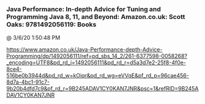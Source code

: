 ﻿

### Java Performance: In-depth Advice for Tuning and Programming Java 8, 11, and Beyond: Amazon.co.uk: Scott Oaks: 9781492056119: Books
@ 3/6/20 1:50:48 PM

https://www.amazon.co.uk/Java-Performance-depth-Advice-Programming/dp/1492056111/ref=pd_sbs_14_2/261-6377598-0058268?_encoding=UTF8&pd_rd_i=1492056111&pd_rd_r=d5a3d7e2-25f8-4f0e-8ce4-516be0b3944d&pd_rd_w=kOiqr&pd_rd_wg=eVVqE&pf_rd_p=96cae456-8d7a-4bc1-91c7-9b20b4dfd7c9&pf_rd_r=9B245ADAV1CY0KAN7JNR&psc=1&refRID=9B245ADAV1CY0KAN7JNR

